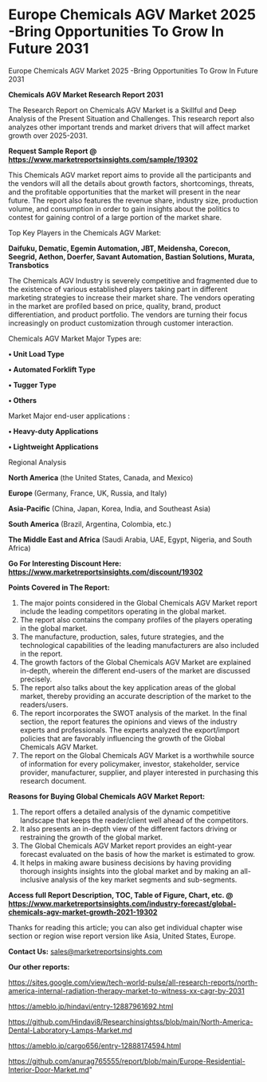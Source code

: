 # Europe Chemicals AGV Market 2025 -Bring Opportunities To Grow In Future 2031
Europe Chemicals AGV Market 2025 -Bring Opportunities To Grow In Future 2031

<strong>Chemicals AGV Market Research Report 2031</strong>

The Research Report on Chemicals AGV Market is a Skillful and Deep Analysis of the Present Situation and Challenges. This research report also analyzes other important trends and market drivers that will affect market growth over 2025-2031.

<strong>Request Sample Report @ <a href=https://www.marketreportsinsights.com/sample/19302>https://www.marketreportsinsights.com/sample/19302</a></strong>

This Chemicals AGV market report aims to provide all the participants and the vendors will all the details about growth factors, shortcomings, threats, and the profitable opportunities that the market will present in the near future. The report also features the revenue share, industry size, production volume, and consumption in order to gain insights about the politics to contest for gaining control of a large portion of the market share.

Top Key Players in the Chemicals AGV Market:

<strong>Daifuku, Dematic, Egemin Automation, JBT, Meidensha, Corecon, Seegrid, Aethon, Doerfer, Savant Automation, Bastian Solutions, Murata, Transbotics</strong>

The Chemicals AGV Industry is severely competitive and fragmented due to the existence of various established players taking part in different marketing strategies to increase their market share. The vendors operating in the market are profiled based on price, quality, brand, product differentiation, and product portfolio. The vendors are turning their focus increasingly on product customization through customer interaction.

Chemicals AGV Market Major Types are:

<strong>• Unit Load Type

• Automated Forklift Type

• Tugger Type

• Others</strong>

Market Major end-user applications :

<strong>• Heavy-duty Applications

• Lightweight Applications</strong>

Regional Analysis

</u><strong><b>North America</b></strong> (the United States, Canada, and Mexico)

<strong><b>Europe </b></strong>(Germany, France, UK, Russia, and Italy)

<strong><b>Asia-Pacific</b></strong> (China, Japan, Korea, India, and Southeast Asia)

<strong><b>South America</b></strong> (Brazil, Argentina, Colombia, etc.)

<strong><b>The Middle East and Africa</b></strong> (Saudi Arabia, UAE, Egypt, Nigeria, and South Africa)

<strong>Go For Interesting Discount Here: <a href=https://www.marketreportsinsights.com/discount/19302>https://www.marketreportsinsights.com/discount/19302</a></strong>

<strong>Points Covered in The Report:</strong>
<ol>
  <li>The major points considered in the Global Chemicals AGV Market report include the leading competitors operating in the global market.</li>
  <li>The report also contains the company profiles of the players operating in the global market.</li>
  <li>The manufacture, production, sales, future strategies, and the technological capabilities of the leading manufacturers are also included in the report.</li>
  <li>The growth factors of the Global Chemicals AGV Market are explained in-depth, wherein the different end-users of the market are discussed precisely.</li>
  <li>The report also talks about the key application areas of the global market, thereby providing an accurate description of the market to the readers/users.</li>
  <li>The report incorporates the SWOT analysis of the market. In the final section, the report features the opinions and views of the industry experts and professionals. The experts analyzed the export/import policies that are favorably influencing the growth of the Global Chemicals AGV Market.</li>
  <li>The report on the Global Chemicals AGV Market is a worthwhile source of information for every policymaker, investor, stakeholder, service provider, manufacturer, supplier, and player interested in purchasing this research document.</li>
</ol>
<strong>Reasons for Buying Global Chemicals AGV Market Report:</strong>

<ol>
  <li>The report offers a detailed analysis of the dynamic competitive landscape that keeps the reader/client well ahead of the competitors.</li>
  <li>It also presents an in-depth view of the different factors driving or restraining the growth of the global market.</li>
  <li>The Global Chemicals AGV Market report provides an eight-year forecast evaluated on the basis of how the market is estimated to grow.</li>
  <li>It helps in making aware business decisions by having providing thorough insights insights into the global market and by making an all-inclusive analysis of the key market segments and sub-segments.</li>
</ol>
<strong>Access full Report Description, TOC, Table of Figure, Chart, etc. @ <a href=https://www.marketreportsinsights.com/industry-forecast/global-chemicals-agv-market-growth-2021-19302>https://www.marketreportsinsights.com/industry-forecast/global-chemicals-agv-market-growth-2021-19302</a></strong>


Thanks for reading this article; you can also get individual chapter wise section or region wise report version like Asia, United States, Europe.

<strong>Contact Us:</strong>
sales@marketreportsinsights.com

<strong>Our other reports:</strong>

<a href=https://sites.google.com/view/tech-world-pulse/all-research-reports/north-america-internal-radiation-therapy-market-to-witness-xx-cagr-by-2031>https://sites.google.com/view/tech-world-pulse/all-research-reports/north-america-internal-radiation-therapy-market-to-witness-xx-cagr-by-2031</a>

<a href=https://ameblo.jp/hindavi/entry-12887961692.html>https://ameblo.jp/hindavi/entry-12887961692.html</a>

<a href=https://github.com/Hindavi8/Researchinsightss/blob/main/North-America-Dental-Laboratory-Lamps-Market.md>https://github.com/Hindavi8/Researchinsightss/blob/main/North-America-Dental-Laboratory-Lamps-Market.md</a>

<a href=https://ameblo.jp/cargo656/entry-12888174594.html>https://ameblo.jp/cargo656/entry-12888174594.html</a>

<a href=https://github.com/anurag765555/report/blob/main/Europe-Residential-Interior-Door-Market.md>https://github.com/anurag765555/report/blob/main/Europe-Residential-Interior-Door-Market.md</a>"
